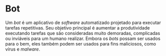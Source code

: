 # Bot

Um _bot_ é um aplicativo de _software_ automatizado projetado para executar tarefas repetitivas. Seu objetivo principal é aumentar a produtividade executando tarefas que são consideradas muito demoradas, complicadas ou inviáveis para um humano realizar. Embora os _bots_ possam ser usados para o bem, eles também podem ser usados para fins maliciosos, como vírus e _malware_.
